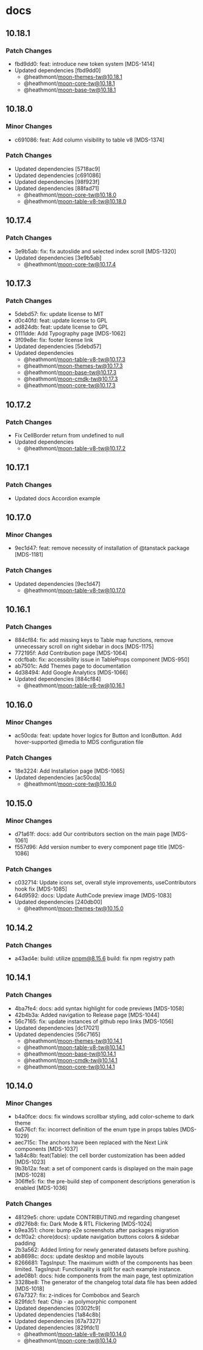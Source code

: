 # docs

## 10.18.1

### Patch Changes

- fbd9dd0: feat: introduce new token system [MDS-1414]
- Updated dependencies [fbd9dd0]
  - @heathmont/moon-themes-tw@10.18.1
  - @heathmont/moon-core-tw@10.18.1
  - @heathmont/moon-base-tw@10.18.1

## 10.18.0

### Minor Changes

- c691086: feat: Add column visibility to table v8 [MDS-1374]

### Patch Changes

- Updated dependencies [5718ac9]
- Updated dependencies [c691086]
- Updated dependencies [98f923f]
- Updated dependencies [88fad71]
  - @heathmont/moon-core-tw@10.18.0
  - @heathmont/moon-table-v8-tw@10.18.0

## 10.17.4

### Patch Changes

- 3e9b5ab: fix: fix autoslide and selected index scroll [MDS-1320]
- Updated dependencies [3e9b5ab]
  - @heathmont/moon-core-tw@10.17.4

## 10.17.3

### Patch Changes

- 5debd57: fix: update license to MIT
- d0c40fd: feat: update license to GPL
- ad824db: feat: update license to GPL
- 0111dde: Add Typography page [MDS-1062]
- 3f09e8e: fix: footer license link
- Updated dependencies [5debd57]
- Updated dependencies
  - @heathmont/moon-table-v8-tw@10.17.3
  - @heathmont/moon-themes-tw@10.17.3
  - @heathmont/moon-base-tw@10.17.3
  - @heathmont/moon-cmdk-tw@10.17.3
  - @heathmont/moon-core-tw@10.17.3

## 10.17.2

### Patch Changes

- Fix CellBorder return from undefined to null
- Updated dependencies
  - @heathmont/moon-table-v8-tw@10.17.2

## 10.17.1

### Patch Changes

- Updated docs Accordion example

## 10.17.0

### Minor Changes

- 9ec1d47: feat: remove necessity of installation of @tanstack package [MDS-1181]

### Patch Changes

- Updated dependencies [9ec1d47]
  - @heathmont/moon-table-v8-tw@10.17.0

## 10.16.1

### Patch Changes

- 884cf84: fix: add missing keys to Table map functions, remove unnecessary scroll on right sidebar in docs [MDS-1175]
- 772195f: Add Contribution page [MDS-1064]
- cdcfbab: fix: accessibility issue in TableProps component [MDS-950]
- ab7501c: Add Themes page to documentation
- 4d38494: Add Google Analytics [MDS-1066]
- Updated dependencies [884cf84]
  - @heathmont/moon-table-v8-tw@10.16.1

## 10.16.0

### Minor Changes

- ac50cda: feat: update hover logics for Button and IconButton. Add hover-supported @media to MDS configuration file

### Patch Changes

- 18e3224: Add Installation page [MDS-1065]
- Updated dependencies [ac50cda]
  - @heathmont/moon-core-tw@10.16.0

## 10.15.0

### Minor Changes

- d71a61f: docs: add Our contributors section on the main page [MDS-1061]
- f557d96: Add version number to every component page title [MDS-1086]

### Patch Changes

- c032714: Update icons set, overall style improvements, useContributors hook fix [MDS-1085]
- 64d9592: docs: Update AuthCode preview image [MDS-1083]
- Updated dependencies [240db00]
  - @heathmont/moon-themes-tw@10.15.0

## 10.14.2

### Patch Changes

- a43ad4e: build: utilize pnpm@8.15.6
  build: fix npm registry path

## 10.14.1

### Patch Changes

- 4ba7fe4: docs: add syntax highlight for code previews [MDS-1058]
- 42b4b3a: Added navigation to Release page [MDS-1044]
- 56c7165: fix: update instances of github repo links [MDS-1056]
- Updated dependencies [dc17021]
- Updated dependencies [56c7165]
  - @heathmont/moon-themes-tw@10.14.1
  - @heathmont/moon-table-v8-tw@10.14.1
  - @heathmont/moon-base-tw@10.14.1
  - @heathmont/moon-cmdk-tw@10.14.1
  - @heathmont/moon-core-tw@10.14.1

## 10.14.0

### Minor Changes

- b4a0fce: docs: fix windows scrollbar styling, add color-scheme to dark theme
- 6a576cf: fix: incorrect definition of the enum type in props tables [MDS-1029]
- aec715c: The anchors have been replaced with the Next Link components [MDS-1037]
- 1a84c8b: feat(Table): the cell border customization has been added [MDS-1023]
- 9b3b12a: feat: а set of component cards is displayed on the main page [MDS-1028]
- 306ffe5: fix: the pre-build step of component descriptions generation is enabled [MDS-1036]

### Patch Changes

- 48129e5: chore: update CONTRIBUTING.md regarding changeset
- d9276b8: fix: Dark Mode & RTL Flickering [MDS-1024]
- b9ea351: chore: bump e2e screenshots after packages migration
- dc1f0a2: chore(docs): update navigation buttons colors & sidebar padding
- 2b3a562: Added linting for newly generated datasets before pushing.
- ab8698c: docs: update desktop and mobile layouts
- 8266681: TagsInput: The maximum width of the components has been limited.
  TagsInput: Functionality is split for each example instance.
- ade08b1: docs: hide components from the main page, test optimization
- 3328be8: The generator of the changelog total data file has been added [MDS-1018]
- 67a7327: fix: z-indices for Combobox and Search
- 829fdc1: feat: Chip - as polymorphic component
- Updated dependencies [0302fc9]
- Updated dependencies [1a84c8b]
- Updated dependencies [67a7327]
- Updated dependencies [829fdc1]
  - @heathmont/moon-table-v8-tw@10.14.0
  - @heathmont/moon-core-tw@10.14.0
